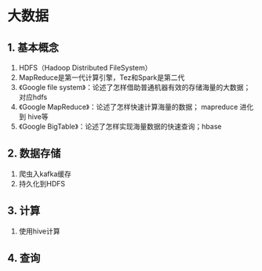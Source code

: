 # 大数据

## 1. 基本概念
1. HDFS（Hadoop Distributed FileSystem）
2. MapReduce是第一代计算引擎，Tez和Spark是第二代
3. 《Google file system》：论述了怎样借助普通机器有效的存储海量的大数据； 对应hdfs
4. 《Google MapReduce》：论述了怎样快速计算海量的数据； mapreduce 进化到 hive等
5. 《Google BigTable》：论述了怎样实现海量数据的快速查询；hbase

## 2. 数据存储
1. 爬虫入kafka缓存
2. 持久化到HDFS 


## 3. 计算
1. 使用hive计算


## 4. 查询